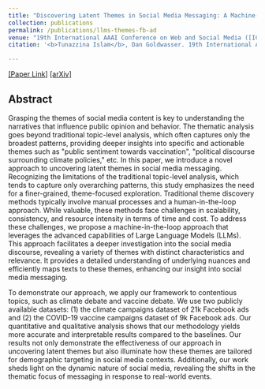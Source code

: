 ```yaml
---
title: "Discovering Latent Themes in Social Media Messaging: A Machine-in-the-Loop Approach Integrating LLMs"
collection: publications
permalink: /publications/llms-themes-fb-ad
venue: "19th International AAAI Conference on Web and Social Media ([ICWSM-2025](https://www.icwsm.org/2025/index.html/))"
citation: '<b>Tunazzina Islam</b>, Dan Goldwasser. 19th International AAAI Conference on Web and Social Media (ICWSM 2025).'

---
```

[[Paper Link]](https://ojs.aaai.org/index.php/ICWSM/article/view/35850) [[arXiv]](https://arxiv.org/pdf/2403.10707.pdf)

## Abstract
Grasping the themes of social media content is key to understanding the narratives that influence public opinion and behavior. The thematic analysis goes beyond traditional topic-level analysis, which often captures only the broadest patterns, providing deeper insights into specific and actionable themes such as "public sentiment towards vaccination", "political discourse surrounding climate policies," etc. In this paper, we introduce a novel approach to uncovering latent themes in social media messaging. Recognizing the limitations of the traditional topic-level analysis, which tends to capture only overarching patterns, this study emphasizes the need for a finer-grained, theme-focused exploration. Traditional theme discovery methods typically involve manual processes and a human-in-the-loop approach. While valuable, these methods face challenges in scalability, consistency, and resource intensity in terms of time and cost. To address these challenges, we propose a machine-in-the-loop approach that leverages the advanced capabilities of Large Language Models (LLMs). This approach facilitates a deeper investigation into the social media discourse, revealing a variety of themes with distinct characteristics and relevance. It provides a detailed understanding of underlying nuances and efficiently maps texts to these themes, enhancing our insight into social media messaging.

To demonstrate our approach, we apply our framework to contentious topics, such as climate debate and vaccine debate. We use two publicly available datasets: (1) the climate campaigns dataset of 21k Facebook ads and (2) the COVID-19 vaccine campaigns dataset of 9k Facebook ads. Our quantitative and qualitative analysis shows that our methodology yields more accurate and interpretable results compared to the baselines. Our results not only demonstrate the effectiveness of our approach in uncovering latent themes but also illuminate how these themes are tailored for demographic targeting in social media contexts. Additionally, our work sheds light on the dynamic nature of social media, revealing the shifts in the thematic focus of messaging in response to real-world events.
